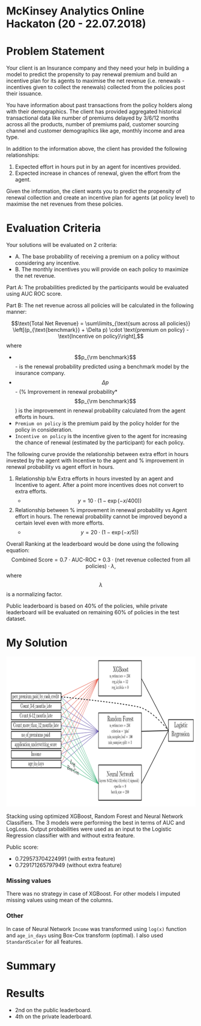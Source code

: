 McKinsey Analytics Online Hackaton (20 - 22.07.2018)
==================================


# Problem Statement
Your client is an Insurance company and they need your help in building a model to predict the propensity to pay renewal premium and build an incentive plan for its agents to maximise the net revenue (i.e. renewals - incentives given to collect the renewals) collected from the policies post their issuance.
 
You have information about past transactions from the policy holders along with their demographics. The client has provided aggregated historical transactional data like number of premiums delayed by 3/6/12 months across all the products, number of premiums paid, customer sourcing channel and customer demographics like age, monthly income and area type.
 
In addition to the information above, the client has provided the following relationships:
1. Expected effort in hours put in by an agent for incentives provided.
2. Expected increase in chances of renewal, given the effort from the agent.
 
Given the information, the client wants you to predict the propensity of renewal collection and create an incentive plan for agents (at policy level) to maximise the net revenues from these policies.

# Evaluation Criteria

Your solutions will be evaluated on 2 criteria:
* A. The base probability of receiving a premium on a policy without considering any incentive.
* B. The monthly incentives you will provide on each policy to maximize the net revenue. 

Part A:
The probabilities predicted by the participants would be evaluated using AUC ROC score.
 
Part B:
The net revenue across all policies will be calculated in the following manner:

$$\text{Total Net Revenue} = \sum\limits_{\text{sum across all policies}} \left[(p_{\text{benchmark}} + \Delta p) \cdot \text{premium on policy} - \text{Incentive on policy}\right],$$
where
* $$p_{\rm benchmark}$$ - is the renewal probability predicted using a benchmark model by the insurance company.
* $$\Delta p$$ - (% Improvement in renewal probability*$$p_{\rm benchmark}$$ ) is the improvement in renewal probability calculated from the agent
efforts in hours.
* `Premium on policy` is the premium paid by the policy holder for the policy in consideration.
* `Incentive on policy` is the incentive given to the agent for increasing the chance of renewal (estimated by the participant) for
each policy.

The following curve provide the relationship between extra effort in hours invested by the agent with Incentive to the agent and % improvement in renewal probability vs agent effort in hours.
 
1. Relationship b/w Extra efforts in hours invested by an agent and Incentive to agent. After a point more incentives does not convert to extra efforts.
    * $$y = 10\cdot(1 - \exp(-x/400))$$
2. Relationship between % improvement in renewal probability vs Agent effort in hours. The renewal probability cannot be improved beyond a certain level even with more efforts.
    * $$y = 20\cdot(1 - \exp(-x/5))$$

Overall Ranking at the leaderboard would be done using the following equation:
$$\text{Combined Score} = 0.7 \cdot \text{AUC-ROC} + 0.3 \cdot (\text{net revenue collected from all policies})\cdot\lambda,$$ 
where $$\lambda$$ is a normalizing factor.

Public leaderboard is based on 40% of the policies, while private leaderboard will be evaluated on remaining 60% of policies in the test dataset.


# My Solution
<img src="./figures/model_scheme.svg" width="800" height="400" />

Stacking using optimized XGBoost, Random Forest and Neural Network Classifiers. The 3 models were performing the best in terms of AUC and LogLoss.
Output probabilities were used as an input to the Logistic Regression classifier with and without extra feature. 

Public score:
* 0.729573704224991 (with extra feature)
* 0.729171265797949 (without extra feature)

### Missing values
There was no strategy in case of XGBoost. For other models I imputed missing values using mean of the columns. 

### Other
In case of Neural Network `Income` was transformed using `log(x)` function and `age_in_days` using Box-Cox transform (optimal). I also used `StandardScaler` for all features.

# Summary

# Results
* 2nd on the public leaderboard.
* 4th on the private leaderboard.
